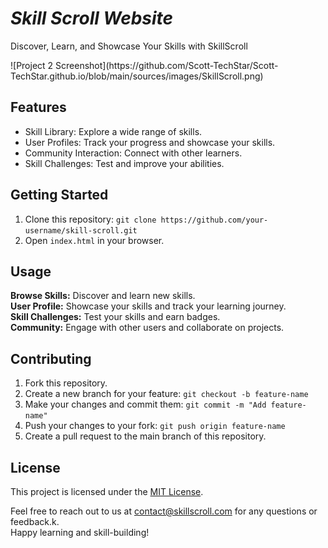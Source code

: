 <!DOCTYPE html>
<html>
<head>
  
  <link rel="stylesheet" href="https://stackpath.bootstrapcdn.com/bootstrap/4.5.2/css/bootstrap.min.css">
</head>
<body>

<div class="container mt-5">
  <strong><h1 class="display-4"><i>Skill Scroll Website</i></h1></strong>
  <p class="lead">Discover, Learn, and Showcase Your Skills with SkillScroll</p>
</div>
![Project 2 Screenshot](https://github.com/Scott-TechStar/Scott-TechStar.github.io/blob/main/sources/images/SkillScroll.png)
<div class="container mt-5">
  <h2>Features</h2>
  <ul>
    <li>Skill Library: Explore a wide range of skills.</li>
    <li>User Profiles: Track your progress and showcase your skills.</li>
    <li>Community Interaction: Connect with other learners.</li>
    <li>Skill Challenges: Test and improve your abilities.</li>
  </ul>
</div>

<div class="container mt-5">
  <h2>Getting Started</h2>
  <ol>
    <li>Clone this repository: <code>git clone https://github.com/your-username/skill-scroll.git</code></li>
    <li>Open <code>index.html</code> in your browser.</li>
  </ol>
</div>

<div class="container mt-5">
  <h2>Usage</h2>
  <p>
    <strong>Browse Skills:</strong> Discover and learn new skills.
    <br>
    <strong>User Profile:</strong> Showcase your skills and track your learning journey.
    <br>
    <strong>Skill Challenges:</strong> Test your skills and earn badges.
    <br>
    <strong>Community:</strong> Engage with other users and collaborate on projects.
  </p>
</div>

<div class="container mt-5">
  <h2>Contributing</h2>
  <ol>
    <li>Fork this repository.</li>
    <li>Create a new branch for your feature: <code>git checkout -b feature-name</code></li>
    <li>Make your changes and commit them: <code>git commit -m "Add feature-name"</code></li>
    <li>Push your changes to your fork: <code>git push origin feature-name</code></li>
    <li>Create a pull request to the main branch of this repository.</li>
  </ol>
</div>

<div class="container mt-5">
  <h2>License</h2>
  <p>This project is licensed under the <a href="LICENSE">MIT License</a>.</p>
</div>

<div class="container mt-5 mb-3">
  <p class="text-center">
    Feel free to reach out to us at <a href="mailto:johnniekips@gmail.com">contact@skillscroll.com</a> for any questions or feedback.k.
    <br>
    Happy learning and skill-building!
  </p>
</div>

</body>
</html>

